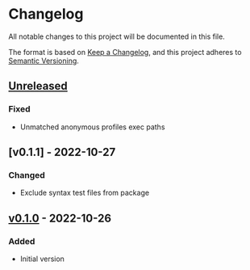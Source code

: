 # Changelog
All notable changes to this project will be documented in this file.

The format is based on [Keep a Changelog](https://keepachangelog.com/en/1.0.0/),
and this project adheres to [Semantic Versioning](https://semver.org/spec/v2.0.0.html).

## [Unreleased]
### Fixed
- Unmatched anonymous profiles exec paths

## [v0.1.1] - 2022-10-27
### Changed
- Exclude syntax test files from package

## [v0.1.0] - 2022-10-26
### Added
- Initial version

[Unreleased]: https://github.com/HorlogeSkynet/AppArmor/compare/v0.1.0...HEAD
[v0.1.0]: https://github.com/HorlogeSkynet/AppArmor/releases/tag/v0.1.0
